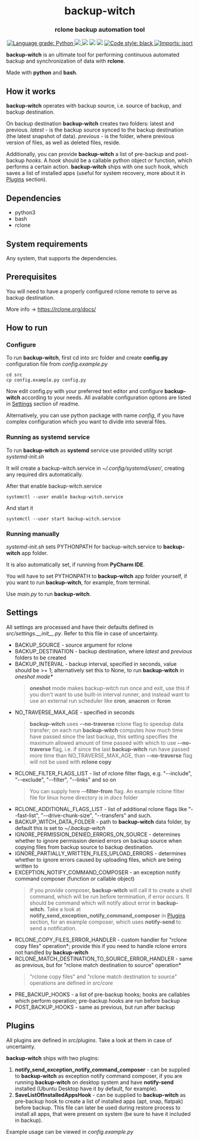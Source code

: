 <h1 align="center" style="border-bottom: none;">backup-witch</h1>
<h3 align="center">rclone backup automation tool</h3>

<p align="center">
  <a href="https://lgtm.com/projects/g/ark-key/backup-witch/context:python">
    <img alt="Language grade: Python" src="https://img.shields.io/lgtm/grade/python/g/ark-key/backup-witch.svg?logo=lgtm&logoWidth=18"/>
  </a>
  <a href="https://codecov.io/gh/ark-key/backup-witch">
    <img src="https://codecov.io/gh/ark-key/backup-witch/branch/master/graph/badge.svg?token=2A648Z07NO"/>
  </a>
  <img src="https://github.com/ark-key/backup-witch/actions/workflows/flake8.yml/badge.svg"/>
  <img src="https://github.com/ark-key/backup-witch/actions/workflows/pytest.yml/badge.svg"/>
  <img src="https://img.shields.io/badge/python-3.8%20%7C%203.9%20%7C%203.10-blue"/>
  <a href="https://github.com/psf/black">
    <img alt="Code style: black" src="https://img.shields.io/badge/code%20style-black-000000.svg">
  </a>
  <a href="https://pycqa.github.io/isort/">
    <img alt="Imports: isort" src="https://img.shields.io/badge/%20imports-isort-%231674b1?style=flat&labelColor=ef8336">
  </a> 
</p>

**backup-witch** is an ultimate tool for performing continuous automated backup and synchronization of data with **rclone**.

Made with **python** and **bash**.

## How it works

**backup-witch** operates with backup source, i.e. source of backup, and backup destination.

On backup destination **backup-witch** creates two folders: latest and previous. _latest_ - is the backup source synced to the backup destination (the latest snapshot of data). _previous_ - is the folder, where previous version of files, as well as deleted files, reside.

Additionally, you can provide **backup-witch** a list of pre-backup and post-backup _hooks_. A _hook_ should be a callable python object or function, which performs a certain action. **backup-witch** ships with one such hook, which saves a list of installed apps (useful for system recovery, more about it in [Plugins](#plugins) section).

## Dependencies

+ python3
+ bash
+ rclone

## System requirements

Any system, that supports the dependencies.

## Prerequisites

You will need to have a properly configured rclone remote to serve as backup destination.

More info -> https://rclone.org/docs/

## How to run

### Configure

To run **backup-witch**, first cd into *src* folder and create **config.py** configuration file from _config.example.py_

```shell
cd src
cp config.example.py config.py
```

Now edit config.py with your preferred text editor and configure **backup-witch** according to your needs. All available configuration options are listed in [Settings](#settings) section of readme. 

Alternatively, you can use python package with name _config_, if you have complex configuration which you want to divide into several files.

### Running as systemd service

To run **backup-witch** as **systemd** service use provided utility script _systemd-init.sh_

It will create a backup-witch.service in _~/.config/systemd/user/_, creating any required dirs automatically.

After that enable backup-witch.service

```shell
systemctl --user enable backup-witch.service
```

And start it

```shell
systemctl --user start backup-witch.service
```

### Running manually

_systemd-init.sh_ sets PYTHONPATH for backup-witch.service to **backup-witch** app folder.

It is also automatically set, if running from **PyCharm IDE**.

You will have to set PYTHONPATH to **backup-witch** app folder yourself, if you want to run **backup-witch**, for example, from terminal.

Use _main.py_ to run **backup-witch**.

## Settings

All settings are processed and have their defaults defined in _src/settings.\_\_init\_\_.py_. Refer to this file in case of uncertainty.

- BACKUP_SOURCE - source argument for rclone
- BACKUP_DESTINATION - backup destination, where _latest_ and _previous_ folders to be created
- BACKUP_INTERVAL - backup interval, specified in seconds, value should be >= 1; alternatively set this to None, to run **backup-witch** in _oneshot mode*_
    > **oneshot** mode makes backup-witch run once and exit, use this if you don't want to use built-in interval runner, and instead want to use an external run scheduler like **cron**, **anacron** or **fcron**
- NO_TRAVERSE_MAX_AGE - specified in seconds
  > **backup-witch** uses **--no-traverse** rclone flag to speedup data transfer; on each run **backup-witch** computes how much time have passed since the last backup, this setting specifies the maximum allowed amount of time passed with which to use **--no-traverse** flag, i.e. if since the last **backup-witch** run have passed more time than NO_TRAVERSE_MAX_AGE, than **--no-traverse** flag will not be used with **rclone copy**
- RCLONE_FILTER_FLAGS_LIST - list of rclone filter flags, e.g. "--include", "--exclude", "--filter", "--links" and so on
  > You can supply here **--filter-from** flag. An example rclone filter file for linux home directory is in _docs_ folder
- RCLONE_ADDITIONAL_FLAGS_LIST - list of additional rclone flags like "--fast-list", "--drive-chunk-size", "--transfers" and such.
- BACKUP_WITCH_DATA_FOLDER - path to **backup-witch** data folder, by default this is set to _~/.backup-witch_
- IGNORE_PERMISSION_DENIED_ERRORS_ON_SOURCE - determines whether to ignore permission denied errors on backup source when copying files from backup source to backup destination.
- IGNORE_PARTIALLY_WRITTEN_FILES_UPLOAD_ERRORS - determines whether to ignore errors caused by uploading files, which are being written to
- EXCEPTION_NOTIFY_COMMAND_COMPOSER - an exception notify command composer (function or callable object)
  > if you provide composer, **backup-witch** will call it to create a shell command, which will be run before termination, if error occurs. It should be command which will notify about error in **backup-witch**. Take a look at **notify_send_exception_notify_command_composer** in [Plugins](#plugins) section, for an example composer, which uses **notify-send** to send a notification.
- RCLONE_COPY_FILES_ERROR_HANDLER - custom handler for "rclone copy files" operation*; provide this if you need to handle rclone errors not handled by **backup-witch**
- RCLONE_MATCH_DESTINATION_TO_SOURCE_ERROR_HANDLER - same as previous, but for "rclone match destination to source" operation*
  > "rclone copy files" and "rclone match destination to source" operations are defined in _src/core_
- PRE_BACKUP_HOOKS - a list of pre-backup hooks; hooks are callables which perform operation; pre-backup hooks are run before backup
- POST_BACKUP_HOOKS - same as previous, but run after backup

## Plugins

All plugins are defined in _src/plugins_. Take a look at them in case of uncertainty.

**backup-witch** ships with two plugins:
  1. **notify_send_exception_notify_command_composer** - can be supplied to **backup-witch** as exception notify command composer, if you are running **backup-witch** on desktop system and have **notify-send** installed (Ubuntu Desktop have it by default, for example).
  2. **SaveListOfInstalledAppsHook** - can be supplied to **backup-witch** as pre-backup hook to create a list of installed apps (apt, snap, flatpak) before backup. This file can later be used during restore process to install all apps, that were present on system (be sure to have it included in backup).

Example usage can be viewed in _config.example.py_
